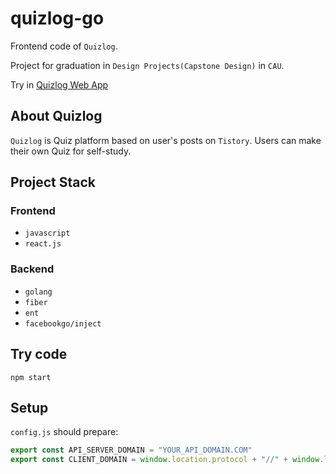 # quizlog-go

Frontend code of `Quizlog`.

Project for graduation in `Design Projects(Capstone Design)` in `CAU`.

Try in [Quizlog Web App](http://quizlog-react.s3-website.ap-northeast-2.amazonaws.com/)

## About Quizlog

`Quizlog` is Quiz platform based on user's posts on `Tistory`. Users can make their own Quiz for self-study.

## Project Stack

### Frontend

- `javascript`
- `react.js`

### Backend

- `golang`
- `fiber`
- `ent`
- `facebookgo/inject`

## Try code
```shell
npm start
```

## Setup
`config.js` should prepare:
```js
export const API_SERVER_DOMAIN = "YOUR_API_DOMAIN.COM"
export const CLIENT_DOMAIN = window.location.protocol + "//" + window.location.hostname
```